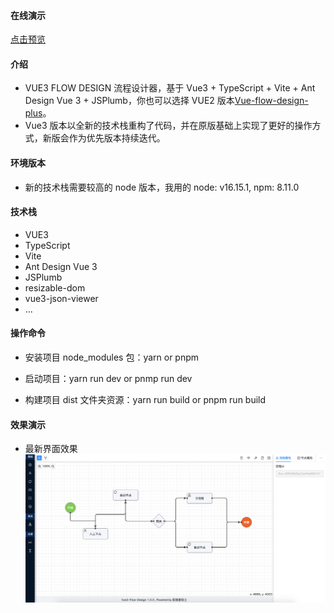 #### 在线演示

[点击预览](https://a63149300.github.io/vue3-flow-design/)

#### 介绍

- VUE3 FLOW DESIGN 流程设计器，基于 Vue3 + TypeScript + Vite + Ant Design Vue 3 + JSPlumb，你也可以选择 VUE2 版本[Vue-flow-design-plus](https://gitee.com/zhangyeping/vue-flow-design-plus)。
- Vue3 版本以全新的技术栈重构了代码，并在原版基础上实现了更好的操作方式，新版会作为优先版本持续迭代。

#### 环境版本

- 新的技术栈需要较高的 node 版本，我用的 node: v16.15.1, npm: 8.11.0

#### 技术栈

- VUE3
- TypeScript
- Vite
- Ant Design Vue 3
- JSPlumb
- resizable-dom
- vue3-json-viewer
- ...

#### 操作命令

- 安装项目 node_modules 包：yarn or pnpm

- 启动项目：yarn run dev or pnmp run dev

- 构建项目 dist 文件夹资源：yarn run build or pnpm run build

#### 效果演示

- 最新界面效果 ![01](README.assets/01.png)
